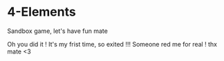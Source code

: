 # 4-Elements
Sandbox game, let's have fun mate

Oh you did it ! It's my frist time, so exited !!! Someone red me for real ! 
thx mate <3

